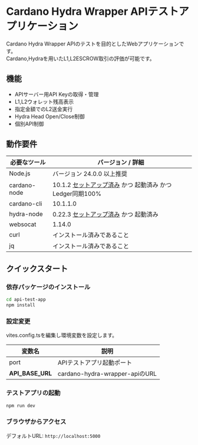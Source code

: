# Cardano Hydra Wrapper APIテストアプリケーション

Cardano Hydra Wrapper APIのテストを目的としたWebアプリケーションです。   
Cardano,Hydraを用いたL1,L2ESCROW取引の評価が可能です。

## 機能

- APIサーバー用API Keyの取得・管理
- L1,L2ウォレット残高表示
- 指定金額でのL2送金実行
- Hydra Head Open/Close制御
- 個別API制御

## 動作要件

| 必要なツール            | バージョン / 詳細                          |
|-------------------------|--------------------------------------------|
| Node.js                | バージョン 24.0.0 以上推奨                     |
| cardano-node           | 10.1.2 [セットアップ済み](https://docs.cardano.org/cardano-testnets/getting-started) かつ 起動済み かつ Ledger同期100%         |
| cardano-cli            | 10.1.1.0                                   |
| hydra-node             | 0.22.3  [セットアップ済み](https://hydra.family/head-protocol/unstable/docs/tutorial#step-0-installation) かつ 起動済み                               |
| websocat               | 1.14.0 |
| curl                   | インストール済みであること                 |
| jq                     | インストール済みであること                 |


## クイックスタート

### 依存パッケージのインストール
   ```bash
   cd api-test-app
   npm install
   ```
### 設定変更
   vites.config.tsを編集し環境変数を設定します。


   | 変数名               | 説明                                    |
   |-----------------------|-----------------------------------------|
   | port      | APIテストアプリ起動ポート     |
   | __API_BASE_URL__      | cardano-hydra-wrapper-apiのURL     |

 ### テストアプリの起動
   ```bash
   npm run dev          
   ```

### ブラウザからアクセス
   デフォルトURL: `http://localhost:5000`

